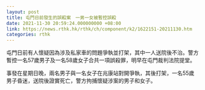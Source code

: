 ```yaml
---
layout: post
title: 屯門日前發生的誤殺案　一男一女被暫控誤殺
date: 2021-11-30 20:59:24.000000000 +08:00
link: https://news.rthk.hk/rthk/ch/component/k2/1622151-20211130.htm
categories: rthk
---
```


屯門日前有人懷疑因為涉及私家車的問題爭執並打架，其中一人送院後不治。警方暫控一名57歲男子及一名58歲女子合共一項誤殺罪，明早在屯門裁判法院提堂。

事發在星期日晚，兩名男子與一名女子在兆康站對開爭執，其後打架，一名55歲男子昏迷，送院後證實死亡，警方拘捕懷疑涉案的男子和女子。
